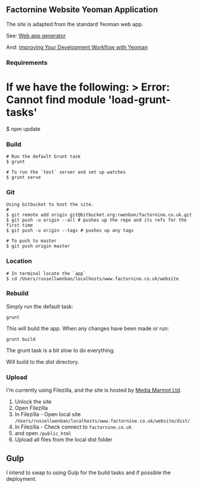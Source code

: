 ## Factornine Website Yeoman Application

The site is adapted from the standard Yeoman web app.

See:    [Web app generator](https://github.com/yeoman/generator-webapp)

And: [Improving Your Development Workflow with Yeoman](http://blog.teamtreehouse.com/improving-development-workflow-yeoman)

### Requirements
   # If we have the following: > Error: Cannot find module 'load-grunt-tasks'
   
   $ npm update
   
   
### Build
    # Run the default Grunt task
	$ grunt

	# To run the `test` server and set up watches
	$ grunt serve
	
### Git
    Using bitbucket to host the site.
    #
    $ git remote add origin git@bitbucket.org:rwenban/factornine.co.uk.git
    $ git push -u origin --all # pushes up the repo and its refs for the first time
    $ git push -u origin --tags # pushes up any tags

    # To push to master
    $ git push origin master

### Location
    # In terminal locate the `app`
    $ cd /Users/russellwenban/localhosts/www.factornine.co.uk/website


### Rebuild

Simply run the default task:

```
grunt
```

This will build the app. When any changes have been made or run:

```
grunt build
```

The grunt task is a bit slow to do everything.

Will build to the _dist_ directory.

### Upload

I'm currently using Filezilla, and the site is hosted by [Media Marmot Ltd](http://cp.factornine.co.uk).

1. Unlock the site
2. Open Filezilla
3. In Filezilla - Open local site `/Users/russellwenban/localhosts/www.factornine.co.uk/website/dist/`
3. In Filezilla - Check connect to `factornine.co.uk`
4. and open `/public_html`
5. Upload all files from the local dist folder


## Gulp

I intend to swap to using Gulp for the build tasks and if possible the deployment.